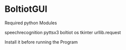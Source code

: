 # BoltiotGUI

Required python Modules

speechrecognition
pyttsx3
boltiot
os
tkinter
urllib.request

Install it before running the Program
